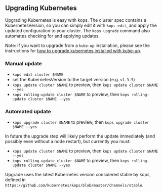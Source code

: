 ## Upgrading Kubernetes

Upgrading Kubernetes is easy with kops.  The cluster spec contains a KubernetesVersion, so you
can simply edit it with `kops edit`, and apply the updated configuration to your cluster.
The `kops upgrade` command also automates checking for and applying updates.

Note: if you want to upgrade from a `kube-up` installation, please see the instructions for
[how to upgrade kubernetes installed with kube-up](upgrade_from_k8s_12.md).

### Manual update

* `kops edit cluster $NAME`
* set the KubernetesVersion to the target version (e.g. `v1.3.5`)
* `kops update cluster $NAME` to preview, then `kops update cluster $NAME --yes`
* `kops rolling-update cluster $NAME` to preview, then `kops rolling-update cluster $NAME --yes`

### Automated update

* `kops upgrade cluster $NAME` to preview, then `kops upgrade cluster $NAME --yes`

In future the upgrade step will likely perform the update immediately (and possibly even without a
node restart), but currently you must:

* `kops update cluster $NAME` to preview, then `kops update cluster $NAME --yes`
* `kops rolling-update cluster $NAME` to preview, then `kops rolling-update cluster $NAME --yes`

Upgrade uses the latest Kubernetes version considered stable by kops, defined in `https://github.com/kubernetes/kops/blob/master/channels/stable`.
